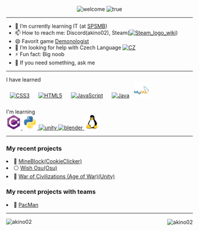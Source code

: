 <p align="center">
  <img src="https://user-images.githubusercontent.com/115136363/223144523-e24158b1-3e02-4658-ba42-69f513911f25.gif" alt="welcome" />
  <img src="https://user-images.githubusercontent.com/115136363/223106502-a9c5ed39-3b22-4a81-ad59-5440699f7c81.gif" alt="true" />
</p>
<!--### Hi there 👋-->
<hr>
<ul>
  <li>🌱 I’m currently learning IT (at <a href=https://www.spsmb.cz/>SPSMB</a>)</li>
  <li>📫 How to reach me: Discord(akino02), Steam(<a href="https://steamcommunity.com/profiles/76561198147089025"><img src="https://upload.wikimedia.org/wikipedia/commons/8/83/Steam_icon_logo.svg" alt="Steam_logo_wiki" width="15" ></a>)</li>
  <li>😄 Favorit game <a href="https://store.steampowered.com/app/1929610/Demonologist/">Demonologist</a></li>
  <li>🤔 I’m looking for help with Czech Language <a href="https://en.wikipedia.org/wiki/Czech_Republic"><img src="https://user-images.githubusercontent.com/115136363/195661567-dc3a2603-70d3-4679-a212-3e99265979c8.png" alt="CZ" width="17"></a></li>
  <li>⚡ Fun fact: Big noob</li>
  <li>💬 If you need something, ask me </li>
</ul>
<hr>
<!-- - 🛑 Working in progress-->
<div>I have learned</div>
<div>
  <a href="https://www.w3schools.com/css/" target="_blank"><img style="margin: 10px" src="https://profilinator.rishav.dev/skills-assets/css3-original-wordmark.svg" alt="CSS3" height="50" /></a>
  <a href="https://en.wikipedia.org/wiki/HTML5" target="_blank"><img style="margin: 10px" src="https://profilinator.rishav.dev/skills-assets/html5-original-wordmark.svg" alt="HTML5" height="50" /></a>
  <a href="https://www.javascript.com/" target="_blank"><img style="margin: 10px" src="https://profilinator.rishav.dev/skills-assets/javascript-original.svg" alt="JavaScript" height="50" /></a>
  <a href="https://www.java.com/" target="_blank"><img style="margin: 10px" src="https://profilinator.rishav.dev/skills-assets/java-original-wordmark.svg" alt="Java" height="50" /></a>
  <a href="https://www.mysql.com/" target="_blank" rel="noreferrer"> <img src="https://raw.githubusercontent.com/devicons/devicon/master/icons/mysql/mysql-original-wordmark.svg" alt="mysql" width="40" height="40"/> </a>
</div>
<br>
<div>I'm learning</div>
<div>  
  <a href="https://www.w3schools.com/cs/" target="_blank" rel="noreferrer"> <img src="https://raw.githubusercontent.com/devicons/devicon/master/icons/csharp/csharp-original.svg" alt="csharp" width="40" height="40"/> </a>
  <a href="https://www.python.org" target="_blank" rel="noreferrer"> <img src="https://raw.githubusercontent.com/devicons/devicon/master/icons/python/python-original.svg" alt="python" width="40" height="40"/> </a>
  <a href="https://unity.com/" target="_blank" rel="noreferrer"> <img src="https://www.vectorlogo.zone/logos/unity3d/unity3d-icon.svg" alt="unity" width="40" height="40"/> </a>
  <a href="https://www.blender.org/" target="_blank" rel="noreferrer"> <img src="https://download.blender.org/branding/community/blender_community_badge_white.svg" alt="blender" width="40" height="40"/> </a>
  <a href="https://www.linux.org/" target="_blank" rel="noreferrer"> <img src="https://raw.githubusercontent.com/devicons/devicon/master/icons/linux/linux-original.svg" alt="linux" width="40" height="40"/> </a>
</div>
<hr>
<h3>My recent projects</h3>
<li>🍪 <a href="https://akino02.github.io/MineBlock/">MineBlock(CookieClicker)</a></li>
<li>⚪ <a href="https://akino02.github.io/osu/">Wish Osu(Osu)</a></li>
<li>🏰 <a href="https://github.com/Akino02/War-of-Civilizations">War of Civilizations (Age of War)(Unity)<a/></li>
<h3>My recent projects with teams</h3>
<li>👻 <a href="https://github.com/jirkapriv/PacmanThemedGame">PacMan</a></li>
<hr>
<p align="left"><img align="left" src="https://github-readme-stats.vercel.app/api/top-langs?username=akino02&show_icons=true&locale=en&layout=compact" alt="akino02" /></p>
<p align="right">&nbsp;<img align="center" src="https://github-readme-stats.vercel.app/api?username=akino02&show_icons=true&locale=en" alt="akino02" /></p>
